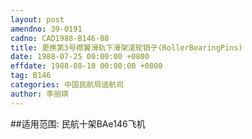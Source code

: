 ```yaml
---
layout: post
amendno: 39-0191
cadno: CAD1988-B146-08
title: 更换第3号襟翼滑轨下滑架滚轮销子(RollerBearingPins)
date: 1988-07-25 00:00:00 +0800
effdate: 1988-08-10 00:00:00 +0800
tag: B146
categories: 中国民航局适航司
author: 李丽琪
---
```


##适用范围:
民航十架BAe146飞机

